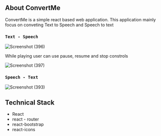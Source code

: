 ## About ConvertMe

ConvertMe is a simple react based web application. This application mainly focus on conveting Text to Speech and Speech to text

<!-- View the site at -->

### `Text - Speech`

![Screenshot (396)](https://user-images.githubusercontent.com/42945755/103494466-02942b80-4e05-11eb-9e82-aa045c6b1938.png)

While playing user can use pause, resume and stop constrols

![Screenshot (397)](https://user-images.githubusercontent.com/42945755/103494467-032cc200-4e05-11eb-80c6-a9588a1056cf.png)

### `Speech - Text`

![Screenshot (393)](https://user-images.githubusercontent.com/42945755/103494139-4dad3f00-4e03-11eb-80f4-1e811820687e.png)

## Technical Stack

- React
- react - router
- react-bootstrap
- react-icons
